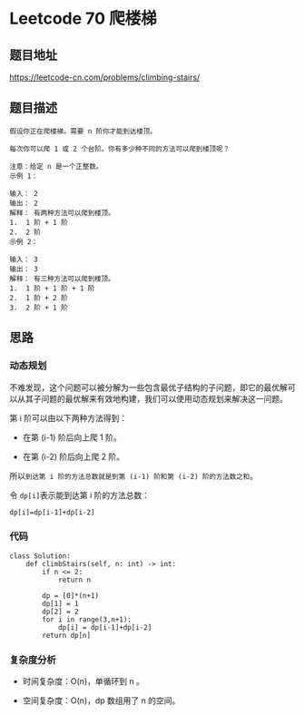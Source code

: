 # Leetcode 70 爬楼梯
## 题目地址
https://leetcode-cn.com/problems/climbing-stairs/

## 题目描述
```
假设你正在爬楼梯。需要 n 阶你才能到达楼顶。

每次你可以爬 1 或 2 个台阶。你有多少种不同的方法可以爬到楼顶呢？

注意：给定 n 是一个正整数。
示例 1：

输入： 2
输出： 2
解释： 有两种方法可以爬到楼顶。
1.  1 阶 + 1 阶
2.  2 阶
示例 2：

输入： 3
输出： 3
解释： 有三种方法可以爬到楼顶。
1.  1 阶 + 1 阶 + 1 阶
2.  1 阶 + 2 阶
3.  2 阶 + 1 阶
```

## 思路
### 动态规划
不难发现，这个问题可以被分解为一些包含最优子结构的子问题，即它的最优解可以从其子问题的最优解来有效地构建，我们可以使用动态规划来解决这一问题。

第 i 阶可以由以下两种方法得到：

- 在第 (i-1) 阶后向上爬 1 阶。

- 在第 (i-2) 阶后向上爬 2 阶。

所以`到达第 i 阶的方法总数就是到第 (i-1) 阶和第 (i-2) 阶的方法数之和`。

令 `dp[i]`表示能到达第 i 阶的方法总数：

`dp[i]=dp[i-1]+dp[i-2]`

### 代码

```
class Solution:
    def climbStairs(self, n: int) -> int:
        if n <= 2: 
            return n

        dp = [0]*(n+1)
        dp[1] = 1
        dp[2] = 2
        for i in range(3,n+1):
            dp[i] = dp[i-1]+dp[i-2]
        return dp[n]
```

### 复杂度分析

- 时间复杂度：O(n)，单循环到 n 。

- 空间复杂度：O(n)，dp 数组用了 n 的空间。

